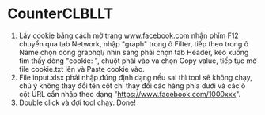# CounterCLBLLT

1. Lấy cookie bằng cách mở trang www.facebook.com nhấn phím F12 chuyển qua tab Network, nhập "graph" trong ô Filter, tiếp theo trong ô Name chọn dòng graphql/ nhìn sang phải chọn tab Header, kéo xuống tìm thấy dòng "cookie: ", chuột phải vào và chọn Copy value, tiếp tục mở file cookie.txt lên và Paste cookie vào.
2. File input.xlsx phải nhập đúng định dạng nếu sai thì tool sẽ không chạy, chú ý không thay đổi tên cột chỉ thay đổi các hàng phía dưới và các ô cột URL cần nhập theo dạng "https://www.facebook.com/1000xxx".
3. Double click và đợi tool chạy. Done!